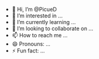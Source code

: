 - 👋 Hi, I’m @PicueD
- 👀 I’m interested in ...
- 🌱 I’m currently learning ...
- 💞️ I’m looking to collaborate on ...
- 📫 How to reach me ...
- 😄 Pronouns: ...
- ⚡ Fun fact: ...

<!---
PicueD/PicueD is a ✨ special ✨ repository because its `README.md` (this file) appears on your GitHub profile.
You can click the Preview link to take a look at your changes.
--->
